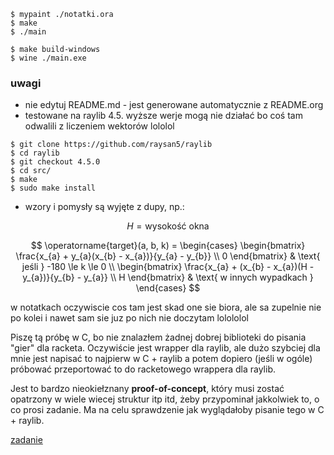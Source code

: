 ``` shell
$ mypaint ./notatki.ora
$ make
$ ./main

$ make build-windows
$ wine ./main.exe
```

### uwagi

-   nie edytuj README.md - jest generowane automatycznie z README.org
-   testowane na raylib 4.5. wyższe werje mogą nie działać bo coś tam
    odwalili z liczeniem wektorów lololol

``` shell
$ git clone https://github.com/raysan5/raylib
$ cd raylib
$ git checkout 4.5.0
$ cd src/
$ make
$ sudo make install
```

-   wzory i pomysły są wyjęte z dupy, np.:

$$ H = \text{wysokość okna} $$

$$
\operatorname{target}(a, b, k) = \begin{cases}
\begin{bmatrix}
  \frac{x_{a} + y_{a}(x_{b} - x_{a})}{y_{a} - y_{b}} \\
  0
\end{bmatrix} & \text{ jeśli } -180 \le k \le 0
\\
\begin{bmatrix}
  \frac{x_{a} + (x_{b} - x_{a})(H - y_{a})}{y_{b} - y_{a}} \\
  H
\end{bmatrix} & \text{ w innych wypadkach }
\end{cases}
$$

w notatkach oczywiscie cos tam jest skad one sie biora, ale sa zupelnie
nie po kolei i nawet sam sie juz po nich nie doczytam lolololol

Piszę tą próbę w C, bo nie znalazłem żadnej dobrej biblioteki do pisania
\"gier\" dla racketa. Oczywiście jest wrapper dla raylib, ale dużo
szybciej dla mnie jest napisać to najpierw w C + raylib a potem dopiero
(jeśli w ogóle) próbować przeportować to do racketowego wrappera dla
raylib.

Jest to bardzo nieokiełznany **proof-of-concept**, który musi zostać
opatrzony w wiele wiecej struktur itp itd, żeby przypominał jakkolwiek
to, o co prosi zadanie. Ma na celu sprawdzenie jak wyglądałoby pisanie
tego w C + raylib.

[zadanie](https://science-cup.pl/wp-content/uploads/2023/11/MSC4_2023_Optyka.pdf)
